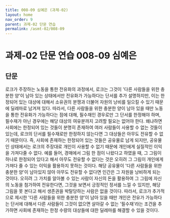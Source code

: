```yaml
---
title: 008-09 심예은 (과제-02)
layout: home
nav_order: 9
parent: 과제-02 단문 연습
permalink: /asmt-02/008-09
---
```


# 과제-02 단문 연습 008-09 심예은 

## 단문

로크가 주장하는 노동을 통한 전유화의 과정에서, 로크는 그것이 '다른 사람들을 위한 충분한 양'이 남아 있는 상태에서만 전유화가 가능하다는 단서를 추가 설명하지만, 이는 한정되어 있는 대상에 대해서 소유권의 분쟁과 더불어 자원의 낭비를 일으킬 수 있기 때문에 딜레마로 남겨져 있다. 따라서, 다른 사람들을 위한 충분한 양이 남아 있을 때만 노동을 통한 전유화가 가능하다는 점에 대해, 필수재인 경우로만 그 단서를 한정해야 하며, 필수재가 아닌 경우에는 해당 대상의 여유분까지 고려할 필요는 없어야 한다. 왜냐하면 사회에는 한정되어 있는 것들이 분명히 존재하여 여러 사람들이 사용할 수 없는 것들이 있는데, 로크의 단서를 필수재로만 한정하지 않는다면 그 대상들은 아무도 전유할 수 없기 때문이다. 즉, 사회에 존재하는 한정되어 있는 것들은 공유물로 남게 되지만, 공유물인 상태에서는 로크의 주장대로 개인이 사용할 수 없기 때문에 개인에게 실질적인 이익을 가져다줄 수 없다. 예를 들어, 경매에서 그림 한 점이 나왔다고 하였을 때, 그 그림이 하나로 한정되어 있다고 해서 아무도 전유할 수 없다는 것은 오히려 그 그림이 개인에게 가져다 줄 수 있는 이익을 활용하지 못하는 것이다. 해당 공유물이 '다른 사람들을 위한 충분한 양'이 남아있지 않아 아무도 전유할 수 없다면 인간은 그 자원을 낭비하게 되는 것이다. 오히려 그 가치를 알아볼 수 있는 사람이 자신의 돈을 활용하여 그 그림에 자신의 노동을 첨가하여 전유한다면, 그것을 보면서 긍정적인 정서를 느낄 수 있지만, 해당 그림을 못 본다고 해서 생존권을 박탈당하는 사람은 없을 것이다. 따라서, 로크가 추가적으로 제시한 '다른 사람들을 위한 충분한 양'이 남아 있을 때만 개인은 전유가 가능하다는 단서에 대해서 다른 사람들이 그것이 없으면 살아갈 수 없는 '필수재'라는 조건을 추가하면 사회에 존재하는 한정 수량의 대상들에 대한 딜레마를 해결할 수 있을 것이다.
